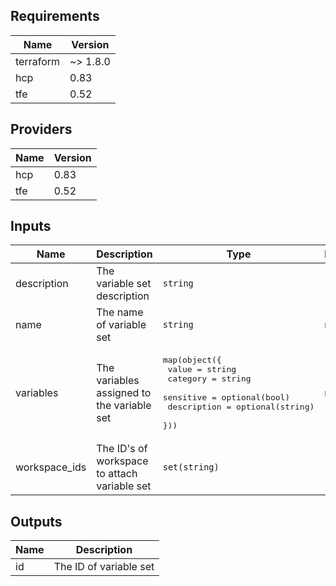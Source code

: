 <!--- BEGIN_TF_DOCS --->
## Requirements

| Name | Version |
|------|---------|
| terraform | ~> 1.8.0 |
| hcp | 0.83 |
| tfe | 0.52 |

## Providers

| Name | Version |
|------|---------|
| hcp | 0.83 |
| tfe | 0.52 |

## Inputs

| Name | Description | Type | Default | Required |
|------|-------------|------|---------|:--------:|
| description | The variable set description | `string` | `""` | no |
| name | The name of variable set | `string` | n/a | yes |
| variables | The variables assigned to the variable set | <pre>map(object({<br>    value       = string<br>    category    = string<br>    sensitive   = optional(bool)<br>    description = optional(string)<br>  }))</pre> | n/a | yes |
| workspace\_ids | The ID's of workspace to attach variable set | `set(string)` | `[]` | no |

## Outputs

| Name | Description |
|------|-------------|
| id | The ID of variable set |

<!--- END_TF_DOCS --->

